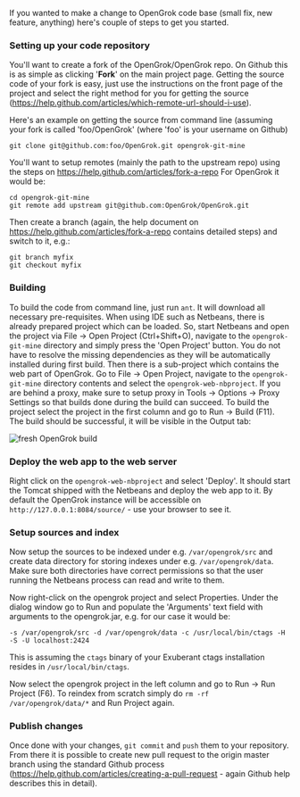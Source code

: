 If you wanted to make a change to OpenGrok code base (small fix, new feature, anything) here's couple of steps to get you started.

### Setting up your code repository

You'll want to create a fork of the OpenGrok/OpenGrok repo. On Github this is as simple as clicking '**Fork**' on the main project page. Getting the source code of your fork is easy, just use the instructions on the front page of the project and select the right method for you for getting the source (https://help.github.com/articles/which-remote-url-should-i-use).

Here's an example on getting the source from command line (assuming your fork is called 'foo/OpenGrok' (where 'foo' is your username on Github)

```
git clone git@github.com:foo/OpenGrok.git opengrok-git-mine
```

You'll want to setup remotes (mainly the path to the upstream repo) using the steps on https://help.github.com/articles/fork-a-repo For OpenGrok it would be:

```
cd opengrok-git-mine
git remote add upstream git@github.com:OpenGrok/OpenGrok.git
```

Then create a branch (again, the help document on https://help.github.com/articles/fork-a-repo contains detailed steps) and switch to it, e.g.:

```
git branch myfix
git checkout myfix
```

### Building

To build the code from command line, just run `ant`. It will download all necessary pre-requisites. When using IDE such as Netbeans, there is already prepared project which can be loaded. So, start Netbeans and open the project via File -> Open Project (Ctrl+Shift+O), navigate to the `opengrok-git-mine` directory and simply press the 'Open Project' button. You do not have to resolve the missing dependencies as they will be automatically installed during first build. Then there is a sub-project which contains the web part of OpenGrok. Go to File -> Open Project, navigate to the `opengrok-git-mine` directory contents and select the `opengrok-web-nbproject`. If you are behind a proxy, make sure to setup proxy in Tools -> Options -> Proxy Settings so that builds done during the build can succeed. To build the project select the project in the first column and go to Run -> Build (F11). The build should be successful, it will be visible in the Output tab:

![fresh OpenGrok build](https://github.com/OpenGrok/OpenGrok/wiki/images/opengrok-build.png)

### Deploy the web app to the web server

Right click on the `opengrok-web-nbproject` and select 'Deploy'. It should start the Tomcat shipped with the Netbeans and deploy the web app to it. By default the OpenGrok instance will be accessible on `http://127.0.0.1:8084/source/` - use your browser to see it.

### Setup sources and index

Now setup the sources to be indexed under e.g. `/var/opengrok/src` and create data directory for storing indexes under e.g. `/var/opengrok/data`. Make sure both directories have correct permissions so that the user running the Netbeans process can read and write to them.

Now right-click on the opengrok project and select Properties. Under the dialog window go to Run and populate the 'Arguments' text field with arguments to the opengrok.jar, e.g. for our case it would be:

```
-s /var/opengrok/src -d /var/opengrok/data -c /usr/local/bin/ctags -H -S -U localhost:2424
```

This is assuming the `ctags` binary of your Exuberant ctags installation resides in `/usr/local/bin/ctags`.

Now select the opengrok project in the left column and go to Run -> Run Project (F6). To reindex from scratch simply do `rm -rf /var/opengrok/data/*` and Run Project again.

### Publish changes

Once done with your changes, `git commit` and `push` them to your repository. From there it is possible to create new pull request to the origin master branch using the standard Github process (https://help.github.com/articles/creating-a-pull-request - again Github help describes this in detail).